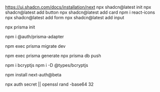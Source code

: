 https://ui.shadcn.com/docs/installation/next
npx shadcn@latest init
npx shadcn@latest add button
npx shadcn@latest add card
npm i react-icons
npx shadcn@latest add form
npx shadcn@latest add input

npx prisma init

npm i @auth/prisma-adapter

npm exec prisma migrate dev

npm exec prisma generate
npx prisma db push

npm i bcryptjs
npm i -D @types/bcryptjs

npm install next-auth@beta

npx auth secret || openssl rand -base64 32